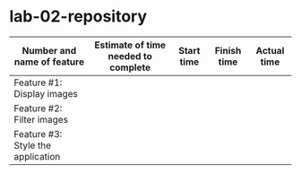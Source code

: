 # lab-02-repository


Number and name of feature | Estimate of time needed to complete | Start time | Finish time | Actual time
---------------------------|-------------------------------------|------------|-------------|------------
Feature #1: Display images | | | |
Feature #2: Filter images  | | | |
Feature #3: Style the application | | | |



